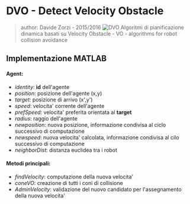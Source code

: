 # DVO - Detect Velocity Obstacle 
> author: Davide Zorzi - 2015/2016
![DVO](/Screen/wow.jpg "DVO")
Algoritmi di pianificazione dinamica basati su Velocity Obstacle - VO - algorithms for robot collision avoidance
## Implementazione MATLAB

#### Agent:
* _identity_: **id** dell'agente
* _position_: posizione dell'agente (x,y)
* _target_: posizione di arrivo (x',y')
* _speed_: velocita' corrente dell'agente
* _prefSpeed_: velocita' preferita orientata al **target**
* _radius_: raggio dell'agente
* _newposition_: nuova posizione, informazione condivisa al ciclo successivo di computazione
* _newspeed_: nuova velocita' calcolata, informazione condivisa al cilo successivo di computazione
* _neighborDist_: distanza euclidea tra i robot

#### Metodi principali:
* _findVelocity_: computazione della nuova velocita'
* _coneVO_: creazione di tutti i coni di collisione
* _AdminVelocity_: validazione del nuovo candidato per l'assegnamento della nuova velocita'
